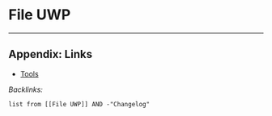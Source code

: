 # File UWP

---

## Appendix: Links

* [Tools](../Tools.md)

*Backlinks:*

````dataview
list from [[File UWP]] AND -"Changelog"
````
